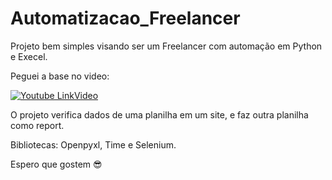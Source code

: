 # Automatizacao_Freelancer

Projeto bem simples visando ser um Freelancer com automação em Python e Execel. <br>

Peguei a base no video:    

[![Youtube LinkVideo](https://img.shields.io/badge/YouTube-FF0000?style=for-the-badge&logo=youtube&logoColor=white)](https://www.youtube.com/watch?v=4ZSWZg2daqQ&list=LL&index=1)

O projeto verifica dados de uma planilha em um site, e faz outra planilha como report.

Bibliotecas: Openpyxl, Time e Selenium.

Espero que gostem 😎
